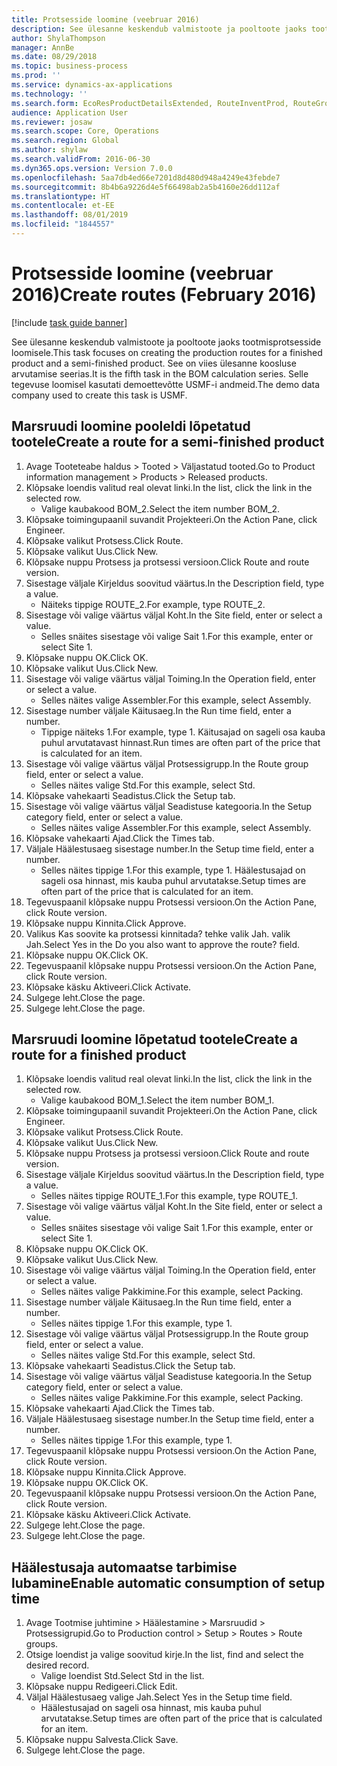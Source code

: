```yaml
---
title: Protsesside loomine (veebruar 2016)
description: See ülesanne keskendub valmistoote ja pooltoote jaoks tootmisprotsesside loomisele.
author: ShylaThompson
manager: AnnBe
ms.date: 08/29/2018
ms.topic: business-process
ms.prod: ''
ms.service: dynamics-ax-applications
ms.technology: ''
ms.search.form: EcoResProductDetailsExtended, RouteInventProd, RouteGroup
audience: Application User
ms.reviewer: josaw
ms.search.scope: Core, Operations
ms.search.region: Global
ms.author: shylaw
ms.search.validFrom: 2016-06-30
ms.dyn365.ops.version: Version 7.0.0
ms.openlocfilehash: 5aa7db4ed66e7201d8d480d948a4249e43febde7
ms.sourcegitcommit: 8b4b6a9226d4e5f66498ab2a5b4160e26dd112af
ms.translationtype: HT
ms.contentlocale: et-EE
ms.lasthandoff: 08/01/2019
ms.locfileid: "1844557"
---
```

# <a name="create-routes-february-2016"></a><span data-ttu-id="4007a-103">Protsesside loomine (veebruar 2016)</span><span class="sxs-lookup"><span data-stu-id="4007a-103">Create routes (February 2016)</span></span>

[!include [task guide banner](../../includes/task-guide-banner.md)]

<span data-ttu-id="4007a-104">See ülesanne keskendub valmistoote ja pooltoote jaoks tootmisprotsesside loomisele.</span><span class="sxs-lookup"><span data-stu-id="4007a-104">This task focuses on creating the production routes for a finished product and a semi-finished product.</span></span> <span data-ttu-id="4007a-105">See on viies ülesanne koosluse arvutamise seerias.</span><span class="sxs-lookup"><span data-stu-id="4007a-105">It is the fifth task in the BOM calculation series.</span></span> <span data-ttu-id="4007a-106">Selle tegevuse loomisel kasutati demoettevõtte USMF-i andmeid.</span><span class="sxs-lookup"><span data-stu-id="4007a-106">The demo data company used to create this task is USMF.</span></span>


## <a name="create-a-route-for-a-semi-finished-product"></a><span data-ttu-id="4007a-107">Marsruudi loomine pooleldi lõpetatud tootele</span><span class="sxs-lookup"><span data-stu-id="4007a-107">Create a route for a semi-finished product</span></span>
1. <span data-ttu-id="4007a-108">Avage Tooteteabe haldus > Tooted > Väljastatud tooted.</span><span class="sxs-lookup"><span data-stu-id="4007a-108">Go to Product information management > Products > Released products.</span></span>
2. <span data-ttu-id="4007a-109">Klõpsake loendis valitud real olevat linki.</span><span class="sxs-lookup"><span data-stu-id="4007a-109">In the list, click the link in the selected row.</span></span>
    * <span data-ttu-id="4007a-110">Valige kaubakood BOM_2.</span><span class="sxs-lookup"><span data-stu-id="4007a-110">Select the item number BOM_2.</span></span>  
3. <span data-ttu-id="4007a-111">Klõpsake toimingupaanil suvandit Projekteeri.</span><span class="sxs-lookup"><span data-stu-id="4007a-111">On the Action Pane, click Engineer.</span></span>
4. <span data-ttu-id="4007a-112">Klõpsake valikut Protsess.</span><span class="sxs-lookup"><span data-stu-id="4007a-112">Click Route.</span></span>
5. <span data-ttu-id="4007a-113">Klõpsake valikut Uus.</span><span class="sxs-lookup"><span data-stu-id="4007a-113">Click New.</span></span>
6. <span data-ttu-id="4007a-114">Klõpsake nuppu Protsess ja protsessi versioon.</span><span class="sxs-lookup"><span data-stu-id="4007a-114">Click Route and route version.</span></span>
7. <span data-ttu-id="4007a-115">Sisestage väljale Kirjeldus soovitud väärtus.</span><span class="sxs-lookup"><span data-stu-id="4007a-115">In the Description field, type a value.</span></span>
    * <span data-ttu-id="4007a-116">Näiteks tippige ROUTE_2.</span><span class="sxs-lookup"><span data-stu-id="4007a-116">For example, type ROUTE_2.</span></span>  
8. <span data-ttu-id="4007a-117">Sisestage või valige väärtus väljal Koht.</span><span class="sxs-lookup"><span data-stu-id="4007a-117">In the Site field, enter or select a value.</span></span>
    * <span data-ttu-id="4007a-118">Selles snäites sisestage või valige Sait 1.</span><span class="sxs-lookup"><span data-stu-id="4007a-118">For this example, enter or select Site 1.</span></span>  
9. <span data-ttu-id="4007a-119">Klõpsake nuppu OK.</span><span class="sxs-lookup"><span data-stu-id="4007a-119">Click OK.</span></span>
10. <span data-ttu-id="4007a-120">Klõpsake valikut Uus.</span><span class="sxs-lookup"><span data-stu-id="4007a-120">Click New.</span></span>
11. <span data-ttu-id="4007a-121">Sisestage või valige väärtus väljal Toiming.</span><span class="sxs-lookup"><span data-stu-id="4007a-121">In the Operation field, enter or select a value.</span></span>
    * <span data-ttu-id="4007a-122">Selles näites valige Assembler.</span><span class="sxs-lookup"><span data-stu-id="4007a-122">For this example, select Assembly.</span></span>  
12. <span data-ttu-id="4007a-123">Sisestage number väljale Käitusaeg.</span><span class="sxs-lookup"><span data-stu-id="4007a-123">In the Run time field, enter a number.</span></span>
    * <span data-ttu-id="4007a-124">Tippige näiteks 1.</span><span class="sxs-lookup"><span data-stu-id="4007a-124">For example, type 1.</span></span> <span data-ttu-id="4007a-125">Käitusajad on sageli osa kauba puhul arvutatavast hinnast.</span><span class="sxs-lookup"><span data-stu-id="4007a-125">Run times are often part of the price that is calculated for an item.</span></span>  
13. <span data-ttu-id="4007a-126">Sisestage või valige väärtus väljal Protsessigrupp.</span><span class="sxs-lookup"><span data-stu-id="4007a-126">In the Route group field, enter or select a value.</span></span>
    * <span data-ttu-id="4007a-127">Selles näites valige Std.</span><span class="sxs-lookup"><span data-stu-id="4007a-127">For this example, select Std.</span></span>  
14. <span data-ttu-id="4007a-128">Klõpsake vahekaarti Seadistus.</span><span class="sxs-lookup"><span data-stu-id="4007a-128">Click the Setup tab.</span></span>
15. <span data-ttu-id="4007a-129">Sisestage või valige väärtus väljal Seadistuse kategooria.</span><span class="sxs-lookup"><span data-stu-id="4007a-129">In the Setup category field, enter or select a value.</span></span>
    * <span data-ttu-id="4007a-130">Selles näites valige Assembler.</span><span class="sxs-lookup"><span data-stu-id="4007a-130">For this example, select Assembly.</span></span>  
16. <span data-ttu-id="4007a-131">Klõpsake vahekaarti Ajad.</span><span class="sxs-lookup"><span data-stu-id="4007a-131">Click the Times tab.</span></span>
17. <span data-ttu-id="4007a-132">Väljale Häälestusaeg sisestage number.</span><span class="sxs-lookup"><span data-stu-id="4007a-132">In the Setup time field, enter a number.</span></span>
    * <span data-ttu-id="4007a-133">Selles näites tippige 1.</span><span class="sxs-lookup"><span data-stu-id="4007a-133">For this example, type 1.</span></span> <span data-ttu-id="4007a-134">Häälestusajad on sageli osa hinnast, mis kauba puhul arvutatakse.</span><span class="sxs-lookup"><span data-stu-id="4007a-134">Setup times are often part of the price that is calculated for an item.</span></span>  
18. <span data-ttu-id="4007a-135">Tegevuspaanil klõpsake nuppu Protsessi versioon.</span><span class="sxs-lookup"><span data-stu-id="4007a-135">On the Action Pane, click Route version.</span></span>
19. <span data-ttu-id="4007a-136">Klõpsake nuppu Kinnita.</span><span class="sxs-lookup"><span data-stu-id="4007a-136">Click Approve.</span></span>
20. <span data-ttu-id="4007a-137">Valikus Kas soovite ka protsessi kinnitada? tehke valik Jah. valik Jah.</span><span class="sxs-lookup"><span data-stu-id="4007a-137">Select Yes in the Do you also want to approve the route? field.</span></span>
21. <span data-ttu-id="4007a-138">Klõpsake nuppu OK.</span><span class="sxs-lookup"><span data-stu-id="4007a-138">Click OK.</span></span>
22. <span data-ttu-id="4007a-139">Tegevuspaanil klõpsake nuppu Protsessi versioon.</span><span class="sxs-lookup"><span data-stu-id="4007a-139">On the Action Pane, click Route version.</span></span>
23. <span data-ttu-id="4007a-140">Klõpsake käsku Aktiveeri.</span><span class="sxs-lookup"><span data-stu-id="4007a-140">Click Activate.</span></span>
24. <span data-ttu-id="4007a-141">Sulgege leht.</span><span class="sxs-lookup"><span data-stu-id="4007a-141">Close the page.</span></span>
25. <span data-ttu-id="4007a-142">Sulgege leht.</span><span class="sxs-lookup"><span data-stu-id="4007a-142">Close the page.</span></span>

## <a name="create-a-route-for-a-finished-product"></a><span data-ttu-id="4007a-143">Marsruudi loomine lõpetatud tootele</span><span class="sxs-lookup"><span data-stu-id="4007a-143">Create a route for a finished product</span></span>
1. <span data-ttu-id="4007a-144">Klõpsake loendis valitud real olevat linki.</span><span class="sxs-lookup"><span data-stu-id="4007a-144">In the list, click the link in the selected row.</span></span>
    * <span data-ttu-id="4007a-145">Valige kaubakood BOM_1.</span><span class="sxs-lookup"><span data-stu-id="4007a-145">Select the item number BOM_1.</span></span>  
2. <span data-ttu-id="4007a-146">Klõpsake toimingupaanil suvandit Projekteeri.</span><span class="sxs-lookup"><span data-stu-id="4007a-146">On the Action Pane, click Engineer.</span></span>
3. <span data-ttu-id="4007a-147">Klõpsake valikut Protsess.</span><span class="sxs-lookup"><span data-stu-id="4007a-147">Click Route.</span></span>
4. <span data-ttu-id="4007a-148">Klõpsake valikut Uus.</span><span class="sxs-lookup"><span data-stu-id="4007a-148">Click New.</span></span>
5. <span data-ttu-id="4007a-149">Klõpsake nuppu Protsess ja protsessi versioon.</span><span class="sxs-lookup"><span data-stu-id="4007a-149">Click Route and route version.</span></span>
6. <span data-ttu-id="4007a-150">Sisestage väljale Kirjeldus soovitud väärtus.</span><span class="sxs-lookup"><span data-stu-id="4007a-150">In the Description field, type a value.</span></span>
    * <span data-ttu-id="4007a-151">Selles näites tippige ROUTE_1.</span><span class="sxs-lookup"><span data-stu-id="4007a-151">For this example, type ROUTE_1.</span></span>  
7. <span data-ttu-id="4007a-152">Sisestage või valige väärtus väljal Koht.</span><span class="sxs-lookup"><span data-stu-id="4007a-152">In the Site field, enter or select a value.</span></span>
    * <span data-ttu-id="4007a-153">Selles snäites sisestage või valige Sait 1.</span><span class="sxs-lookup"><span data-stu-id="4007a-153">For this example, enter or select Site 1.</span></span>  
8. <span data-ttu-id="4007a-154">Klõpsake nuppu OK.</span><span class="sxs-lookup"><span data-stu-id="4007a-154">Click OK.</span></span>
9. <span data-ttu-id="4007a-155">Klõpsake valikut Uus.</span><span class="sxs-lookup"><span data-stu-id="4007a-155">Click New.</span></span>
10. <span data-ttu-id="4007a-156">Sisestage või valige väärtus väljal Toiming.</span><span class="sxs-lookup"><span data-stu-id="4007a-156">In the Operation field, enter or select a value.</span></span>
    * <span data-ttu-id="4007a-157">Selles näites valige Pakkimine.</span><span class="sxs-lookup"><span data-stu-id="4007a-157">For this example, select Packing.</span></span>  
11. <span data-ttu-id="4007a-158">Sisestage number väljale Käitusaeg.</span><span class="sxs-lookup"><span data-stu-id="4007a-158">In the Run time field, enter a number.</span></span>
    * <span data-ttu-id="4007a-159">Selles näites tippige 1.</span><span class="sxs-lookup"><span data-stu-id="4007a-159">For this example, type 1.</span></span>  
12. <span data-ttu-id="4007a-160">Sisestage või valige väärtus väljal Protsessigrupp.</span><span class="sxs-lookup"><span data-stu-id="4007a-160">In the Route group field, enter or select a value.</span></span>
    * <span data-ttu-id="4007a-161">Selles näites valige Std.</span><span class="sxs-lookup"><span data-stu-id="4007a-161">For this example, select Std.</span></span>  
13. <span data-ttu-id="4007a-162">Klõpsake vahekaarti Seadistus.</span><span class="sxs-lookup"><span data-stu-id="4007a-162">Click the Setup tab.</span></span>
14. <span data-ttu-id="4007a-163">Sisestage või valige väärtus väljal Seadistuse kategooria.</span><span class="sxs-lookup"><span data-stu-id="4007a-163">In the Setup category field, enter or select a value.</span></span>
    * <span data-ttu-id="4007a-164">Selles näites valige Pakkimine.</span><span class="sxs-lookup"><span data-stu-id="4007a-164">For this example, select Packing.</span></span>  
15. <span data-ttu-id="4007a-165">Klõpsake vahekaarti Ajad.</span><span class="sxs-lookup"><span data-stu-id="4007a-165">Click the Times tab.</span></span>
16. <span data-ttu-id="4007a-166">Väljale Häälestusaeg sisestage number.</span><span class="sxs-lookup"><span data-stu-id="4007a-166">In the Setup time field, enter a number.</span></span>
    * <span data-ttu-id="4007a-167">Selles näites tippige 1.</span><span class="sxs-lookup"><span data-stu-id="4007a-167">For this example, type 1.</span></span>  
17. <span data-ttu-id="4007a-168">Tegevuspaanil klõpsake nuppu Protsessi versioon.</span><span class="sxs-lookup"><span data-stu-id="4007a-168">On the Action Pane, click Route version.</span></span>
18. <span data-ttu-id="4007a-169">Klõpsake nuppu Kinnita.</span><span class="sxs-lookup"><span data-stu-id="4007a-169">Click Approve.</span></span>
19. <span data-ttu-id="4007a-170">Klõpsake nuppu OK.</span><span class="sxs-lookup"><span data-stu-id="4007a-170">Click OK.</span></span>
20. <span data-ttu-id="4007a-171">Tegevuspaanil klõpsake nuppu Protsessi versioon.</span><span class="sxs-lookup"><span data-stu-id="4007a-171">On the Action Pane, click Route version.</span></span>
21. <span data-ttu-id="4007a-172">Klõpsake käsku Aktiveeri.</span><span class="sxs-lookup"><span data-stu-id="4007a-172">Click Activate.</span></span>
22. <span data-ttu-id="4007a-173">Sulgege leht.</span><span class="sxs-lookup"><span data-stu-id="4007a-173">Close the page.</span></span>
23. <span data-ttu-id="4007a-174">Sulgege leht.</span><span class="sxs-lookup"><span data-stu-id="4007a-174">Close the page.</span></span>

## <a name="enable-automatic-consumption-of-setup-time"></a><span data-ttu-id="4007a-175">Häälestusaja automaatse tarbimise lubamine</span><span class="sxs-lookup"><span data-stu-id="4007a-175">Enable automatic consumption of setup time</span></span>
1. <span data-ttu-id="4007a-176">Avage Tootmise juhtimine > Häälestamine > Marsruudid > Protsessigrupid.</span><span class="sxs-lookup"><span data-stu-id="4007a-176">Go to Production control > Setup > Routes > Route groups.</span></span>
2. <span data-ttu-id="4007a-177">Otsige loendist ja valige soovitud kirje.</span><span class="sxs-lookup"><span data-stu-id="4007a-177">In the list, find and select the desired record.</span></span>
    * <span data-ttu-id="4007a-178">Valige loendist Std.</span><span class="sxs-lookup"><span data-stu-id="4007a-178">Select Std in the list.</span></span>  
3. <span data-ttu-id="4007a-179">Klõpsake nuppu Redigeeri.</span><span class="sxs-lookup"><span data-stu-id="4007a-179">Click Edit.</span></span>
4. <span data-ttu-id="4007a-180">Väljal Häälestusaeg valige Jah.</span><span class="sxs-lookup"><span data-stu-id="4007a-180">Select Yes in the Setup time field.</span></span>
    * <span data-ttu-id="4007a-181">Häälestusajad on sageli osa hinnast, mis kauba puhul arvutatakse.</span><span class="sxs-lookup"><span data-stu-id="4007a-181">Setup times are often part of the price that is calculated for an item.</span></span>  
5. <span data-ttu-id="4007a-182">Klõpsake nuppu Salvesta.</span><span class="sxs-lookup"><span data-stu-id="4007a-182">Click Save.</span></span>
6. <span data-ttu-id="4007a-183">Sulgege leht.</span><span class="sxs-lookup"><span data-stu-id="4007a-183">Close the page.</span></span>


